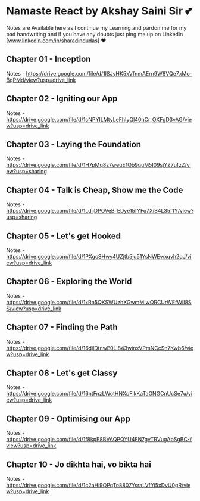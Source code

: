 # Namaste React by Akshay Saini Sir 💕
Notes are Available here as I continue my Learning and pardon me for my bad handwriting and if you have any doubts just ping me up on Linkedin [www.linkedin.com/in/sharadindudas] ❤

## Chapter 01 - Inception
Notes - https://drive.google.com/file/d/1ISJyHK5xVfnmAErn9W8VQe7xMo-BqPMd/view?usp=drive_link

## Chapter 02 - Igniting our App
Notes - https://drive.google.com/file/d/1cNPYILMtyLeFhIyQl40nCr_OXFgD3vAG/view?usp=drive_link

## Chapter 03 - Laying the Foundation
Notes - https://drive.google.com/file/d/1H7pMq8z7weuE1Qb9quM5I09sjYZ7ufzZ/view?usp=sharing

## Chapter 04 - Talk is Cheap, Show me the Code
Notes - https://drive.google.com/file/d/1LdijDPOVeB_EDye15fYFo7XiB4L35f1Y/view?usp=sharing

## Chapter 05 - Let's get Hooked
Notes - https://drive.google.com/file/d/1PXgcSHwy4UZjtb5ju51YsNWEwxqvh2qJ/view?usp=drive_link

## Chapter 06 - Exploring the World
Notes - https://drive.google.com/file/d/1xRn5QKSWUzhXGwmMIwORCUrWEfWlI8SS/view?usp=drive_link

## Chapter 07 - Finding the Path
Notes - https://drive.google.com/file/d/16djlDtnwE0Li843winxVPmNCcSn7Kwb6/view?usp=drive_link

## Chapter 08 - Let's get Classy
Notes - https://drive.google.com/file/d/16ntFnzLWotHNXpFlkKaTaGNGCnUcSe7u/view?usp=drive_link

## Chapter 09 - Optimising our App
Notes - https://drive.google.com/file/d/1f8kpE8BVAQPQYU4FN7gvTRVugAbSgBC-/view?usp=drive_link

## Chapter 10 - Jo dikhta hai, vo bikta hai
Notes - https://drive.google.com/file/d/1c2aHi9OPqTo8807YsraLVfYi5xDvU0gR/view?usp=drive_link
